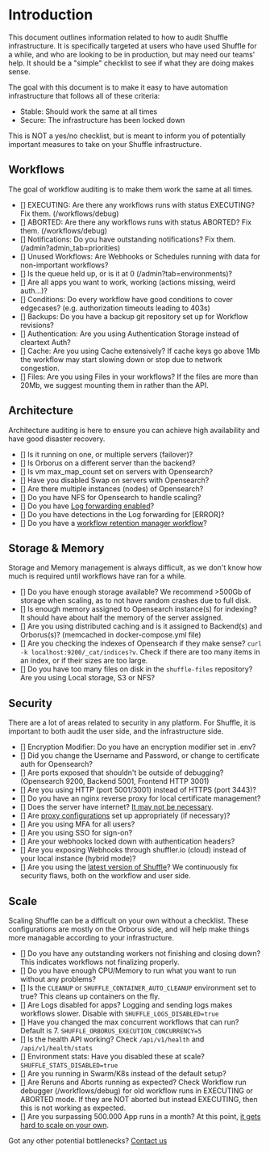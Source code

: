 # Introduction
This document outlines information related to how to audit Shuffle infrastructure. It is specifically targeted at users who have used Shuffle for a while, 
and who are looking to be in production, but may need our teams' help. It should be a "simple" checklist to see if what they are doing makes sense.

The goal with this document is to make it easy to have automation infrastructure that follows all of these criteria:
- Stable: Should work the same at all times
- Secure: The infrastructure has been locked down

This is NOT a yes/no checklist, but is meant to inform you of potentially important measures to take on your Shuffle infrastructure. 

## Workflows
The goal of workflow auditing is to make them work the same at all times.

- [] EXECUTING: Are there any workflows runs with status EXECUTING? Fix them. (/workflows/debug)
- [] ABORTED: Are there any workflows runs with status ABORTED? Fix them. (/workflows/debug)
- [] Notifications: Do you have outstanding notifications? Fix them. (/admin?admin_tab=priorities)
- [] Unused Workflows: Are Webhooks or Schedules running with data for non-important workflows?
- [] Is the queue held up, or is it at 0 (/admin?tab=environments)?
- [] Are all apps you want to work, working (actions missing, weird auth...)?
- [] Conditions: Do every workflow have good conditions to cover edgecases? (e.g. authorization timeouts leading to 403s)
- [] Backups: Do you have a backup git repository set up for Workflow revisions?
- [] Authentication: Are you using Authentication Storage instead of cleartext Auth?
- [] Cache: Are you using Cache extensively? If cache keys go above 1Mb the workflow may start slowing down or stop due to network congestion.
- [] Files: Are you using Files in your workflows? If the files are more than 20Mb, we suggest mounting them in rather than the API.

## Architecture
Architecture auditing is here to ensure you can achieve high availability and have good disaster recovery. 

- [] Is it running on one, or multiple servers (failover)?
- [] Is Orborus on a different server than the backend?
- [] Is vm max_map_count set on servers with Opensearch?
- [] Have you disabled Swap on servers with Opensearch?
- [] Are there multiple instances (nodes) of Opensearch? 
- [] Do you have NFS for Opensearch to handle scaling?
- [] Do you have [Log forwarding enabled](https://docs.docker.com/config/containers/logging/configure/)?
- [] Do you have detections in the Log forwarding for [ERROR]?
- [] Do you have a [workflow retention manager workflow](https://shuffler.io/workflows/a621b818-3fea-49f2-83e2-814edda48770?queryID=9174110e354921cc133a6d203fb587e5)?


## Storage & Memory
Storage and Memory management is always difficult, as we don't know how much is required until workflows have ran for a while.

- [] Do you have enough storage available? We recommend >500Gb of storage when scaling, as to not have random crashes due to full disk.
- [] Is enough memory assigned to Opensearch instance(s) for indexing? It should have about half the memory of the server assigned. 
- [] Are you using distributed caching and is it assigned to Backend(s) and Orborus(s)? (memcached in docker-compose.yml file)
- [] Are you checking the indexes of Opensearch if they make sense? `curl -k localhost:9200/_cat/indices?v`. Check if there are too many items in an index, or if their sizes are too large.
- [] Do you have too many files on disk in the `shuffle-files` repository? Are you using Local storage, S3 or NFS?

## Security
There are a lot of areas related to security in any platform. For Shuffle, it is important to both audit the user side, and the infrastructure side.

- [] Encryption Modifier: Do you have an encryption modifier set in .env?
- [] Did you change the Username and Password, or change to certificate auth for Opensearch? 
- [] Are ports exposed that shouldn't be outside of debugging? (Opensearch 9200, Backend 5001, Frontend HTTP 3001)
- [] Are you using HTTP (port 5001/3001) instead of HTTPS (port 3443)?
- [] Do you have an nginx reverse proxy for local certificate management?
- [] Does the server have internet? [It may not be necessary](https://shuffler.io/docs/configuration#Domain%20Whitelisting).
- [] Are [proxy configurations](https://shuffler.io/docs/configuration#Internal%20vs%20External%20proxy) set up appropriately (if necessary)?
- [] Are you using MFA for all users?
- [] Are you using SSO for sign-on? 
- [] Are your webhooks locked down with authentication headers?
- [] Are you exposing Webhooks through shuffler.io (cloud) instead of your local instance (hybrid mode)?
- [] Are you using the [latest version of Shuffle](https://github.com/Shuffle/Shuffle/releases)? We continuously fix security flaws, both on the workflow and user side.

## Scale
Scaling Shuffle can be a difficult on your own without a checklist. These configurations are mostly on the Orborus side, and will help make things more managable according to your infrastructure.

- [] Do you have any outstanding workers not finishing and closing down? This indicates workflows not finalizing properly.
- [] Do you have enough CPU/Memory to run what you want to run without any problems?
- [] Is the `CLEANUP` or `SHUFFLE_CONTAINER_AUTO_CLEANUP` environment set to true? This cleans up containers on the fly.
- [] Are Logs disabled for apps? Logging and sending logs makes workflows slower. Disable with `SHUFFLE_LOGS_DISABLED=true`
- [] Have you changed the max concurrent workflows that can run? Default is 7. `SHUFFLE_ORBORUS_EXECUTION_CONCURRENCY=5`
- [] Is the health API working? Check `/api/v1/health` and `/api/v1/health/stats`
- [] Environment stats: Have you disabled these at scale? `SHUFFLE_STATS_DISABLED=true`
- [] Are you running in Swarm/K8s instead of the default setup? 
- [] Are Reruns and Aborts running as expected? Check Workflow run debugger (/workflows/debug) for old workflow runs in EXECUTING or ABORTED mode. If they are NOT aborted but instead EXECUTING, then this is not working as expected.
- [] Are you surpassing 500.000 App runs in a month? At this point, [it gets hard to scale on your own](https://shuffler.io/pricing?tab=onprem).

Got any other potential bottlenecks? [Contact us](https://shuffler.io/contact)
